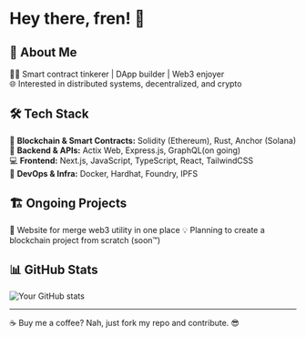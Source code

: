 # Hey there, fren! 🫡

## 🚀 About Me

👨‍💻 Smart contract tinkerer | DApp builder | Web3 enjoyer  
🌐 Interested in distributed systems, decentralized, and crypto

## 🛠 Tech Stack

🚀 **Blockchain & Smart Contracts:** Solidity (Ethereum), Rust, Anchor (Solana)  
📜 **Backend & APIs:** Actix Web, Express.js, GraphQL(on going)  
💻 **Frontend:** Next.js, JavaScript, TypeScript, React, TailwindCSS  
🐳 **DevOps & Infra:** Docker, Hardhat, Foundry, IPFS  

## 🏗 Ongoing Projects

📌 Website for merge web3 utility in one place
💡 Planning to create a blockchain project from scratch (soon™)  

## 📊 GitHub Stats
![Your GitHub stats](https://github-readme-stats.vercel.app/api?username=zenbuterin&show_icons=true&theme=radical)

---
☕ Buy me a coffee? Nah, just fork my repo and contribute. 😎

